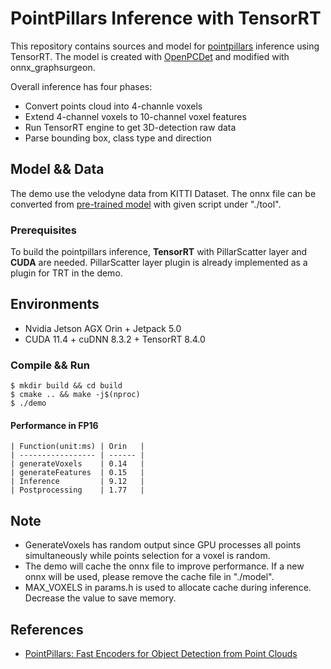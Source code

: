 # PointPillars Inference with TensorRT
This repository contains sources and model for [pointpillars](https://arxiv.org/abs/1812.05784) inference using TensorRT.
The model is created with [OpenPCDet](https://github.com/open-mmlab/OpenPCDet) and modified with onnx_graphsurgeon.

Overall inference has four phases:
- Convert points cloud into 4-channle voxels
- Extend 4-channel voxels to 10-channel voxel features
- Run TensorRT engine to get 3D-detection raw data
- Parse bounding box, class type and direction

## Model && Data
The demo use the velodyne data from KITTI Dataset.
The onnx file can be converted from [pre-trained model](https://drive.google.com/file/d/1wMxWTpU1qUoY3DsCH31WJmvJxcjFXKlm/view) with given script under "./tool".

### Prerequisites
To build the pointpillars inference, **TensorRT** with PillarScatter layer and **CUDA** are needed. PillarScatter layer plugin is already implemented as a plugin for TRT in the demo.

## Environments
- Nvidia Jetson AGX Orin + Jetpack 5.0
- CUDA 11.4 + cuDNN 8.3.2 + TensorRT 8.4.0

### Compile && Run
```shell
$ mkdir build && cd build
$ cmake .. && make -j$(nproc)
$ ./demo
```

#### Performance in FP16
```
| Function(unit:ms) | Orin   |
| ----------------- | ------ |
| generateVoxels    | 0.14   |
| generateFeatures  | 0.15   |
| Inference         | 9.12   |
| Postprocessing    | 1.77   |
```

## Note
- GenerateVoxels has random output since GPU processes all points simultaneously while points selection for a voxel is random.
- The demo will cache the onnx file to improve performance. If a new onnx will be used, please remove the cache file in "./model".
- MAX_VOXELS in params.h is used to allocate cache during inference. Decrease the value to save memory.

## References
- [PointPillars: Fast Encoders for Object Detection from Point Clouds](https://arxiv.org/abs/1812.05784)
